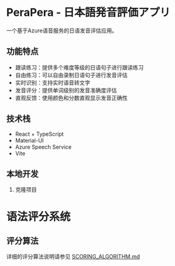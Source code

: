 # PeraPera - 日本語発音評価アプリ

一个基于Azure语音服务的日语发音评估应用。

## 功能特点

- 跟读练习：提供多个难度等级的日语句子进行跟读练习
- 自由练习：可以自由录制日语句子进行发音评估
- 实时识别：支持实时语音转文字
- 发音评分：提供单词级别的发音准确度评估
- 直观反馈：使用颜色和分数直观显示发音正确性

## 技术栈

- React + TypeScript
- Material-UI
- Azure Speech Service
- Vite

## 本地开发

1. 克隆项目

# 语法评分系统

## 评分算法
详细的评分算法说明请参见 [SCORING_ALGORITHM.md](docs/SCORING_ALGORITHM.md)
